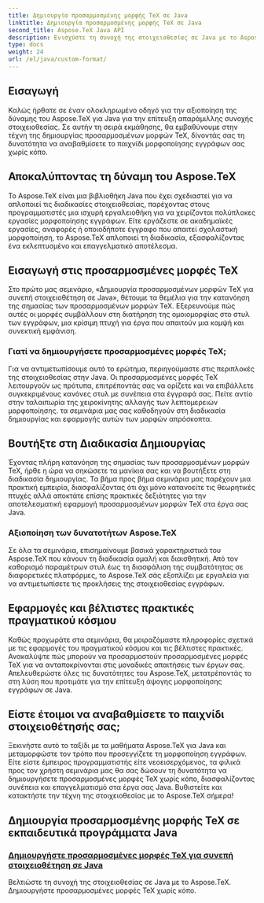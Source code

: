 ```yaml
---
title: Δημιουργία προσαρμοσμένης μορφής TeX σε Java
linktitle: Δημιουργία προσαρμοσμένης μορφής TeX σε Java
second_title: Aspose.TeX Java API
description: Ενισχύστε τη συνοχή της στοιχειοθεσίας σε Java με το Aspose.TeX. Ανατρέξτε στα σεμινάρια μας για τη δημιουργία προσαρμοσμένων μορφών TeX για απρόσκοπτη και αποτελεσματική μορφοποίηση εγγράφων.
type: docs
weight: 24
url: /el/java/custom-format/
---
```

## Εισαγωγή

Καλώς ήρθατε σε έναν ολοκληρωμένο οδηγό για την αξιοποίηση της δύναμης του Aspose.TeX για Java για την επίτευξη απαράμιλλης συνοχής στοιχειοθεσίας. Σε αυτήν τη σειρά εκμάθησης, θα εμβαθύνουμε στην τέχνη της δημιουργίας προσαρμοσμένων μορφών TeX, δίνοντάς σας τη δυνατότητα να αναβαθμίσετε το παιχνίδι μορφοποίησης εγγράφων σας χωρίς κόπο.

## Αποκαλύπτοντας τη δύναμη του Aspose.TeX

Το Aspose.TeX είναι μια βιβλιοθήκη Java που έχει σχεδιαστεί για να απλοποιεί τις διαδικασίες στοιχειοθεσίας, παρέχοντας στους προγραμματιστές μια ισχυρή εργαλειοθήκη για να χειρίζονται πολύπλοκες εργασίες μορφοποίησης εγγράφων. Είτε εργάζεστε σε ακαδημαϊκές εργασίες, αναφορές ή οποιοδήποτε έγγραφο που απαιτεί σχολαστική μορφοποίηση, το Aspose.TeX απλοποιεί τη διαδικασία, εξασφαλίζοντας ένα εκλεπτυσμένο και επαγγελματικό αποτέλεσμα.

## Εισαγωγή στις προσαρμοσμένες μορφές TeX

Στο πρώτο μας σεμινάριο, «Δημιουργία προσαρμοσμένων μορφών TeX για συνεπή στοιχειοθέτηση σε Java», θέτουμε τα θεμέλια για την κατανόηση της σημασίας των προσαρμοσμένων μορφών TeX. Εξερευνούμε πώς αυτές οι μορφές συμβάλλουν στη διατήρηση της ομοιομορφίας στο στυλ των εγγράφων, μια κρίσιμη πτυχή για έργα που απαιτούν μια κομψή και συνεκτική εμφάνιση.

### Γιατί να δημιουργήσετε προσαρμοσμένες μορφές TeX;

Για να αντιμετωπίσουμε αυτό το ερώτημα, περιηγούμαστε στις περιπλοκές της στοιχειοθεσίας στην Java. Οι προσαρμοσμένες μορφές TeX λειτουργούν ως πρότυπα, επιτρέποντάς σας να ορίζετε και να επιβάλλετε συγκεκριμένους κανόνες στυλ με συνέπεια στα έγγραφά σας. Πείτε αντίο στην ταλαιπωρία της χειροκίνητης αλλαγής των λεπτομερειών μορφοποίησης. τα σεμινάρια μας σας καθοδηγούν στη διαδικασία δημιουργίας και εφαρμογής αυτών των μορφών απρόσκοπτα.

## Βουτήξτε στη Διαδικασία Δημιουργίας

Έχοντας πλήρη κατανόηση της σημασίας των προσαρμοσμένων μορφών TeX, ήρθε η ώρα να σηκώσετε τα μανίκια σας και να βουτήξετε στη διαδικασία δημιουργίας. Τα βήμα προς βήμα σεμινάρια μας παρέχουν μια πρακτική εμπειρία, διασφαλίζοντας ότι όχι μόνο κατανοείτε τις θεωρητικές πτυχές αλλά αποκτάτε επίσης πρακτικές δεξιότητες για την αποτελεσματική εφαρμογή προσαρμοσμένων μορφών TeX στα έργα σας Java.

### Αξιοποίηση των δυνατοτήτων Aspose.TeX

Σε όλα τα σεμινάρια, επισημαίνουμε βασικά χαρακτηριστικά του Aspose.TeX που κάνουν τη διαδικασία ομαλή και διαισθητική. Από τον καθορισμό παραμέτρων στυλ έως τη διασφάλιση της συμβατότητας σε διαφορετικές πλατφόρμες, το Aspose.TeX σάς εξοπλίζει με εργαλεία για να αντιμετωπίσετε τις προκλήσεις της στοιχειοθεσίας εγγράφων.

## Εφαρμογές και βέλτιστες πρακτικές πραγματικού κόσμου

Καθώς προχωράτε στα σεμινάρια, θα μοιραζόμαστε πληροφορίες σχετικά με τις εφαρμογές του πραγματικού κόσμου και τις βέλτιστες πρακτικές. Ανακαλύψτε πώς μπορούν να προσαρμοστούν προσαρμοσμένες μορφές TeX για να ανταποκρίνονται στις μοναδικές απαιτήσεις των έργων σας. Απελευθερώστε όλες τις δυνατότητες του Aspose.TeX, μετατρέποντάς το στη λύση που προτιμάτε για την επίτευξη άψογης μορφοποίησης εγγράφων σε Java.

## Είστε έτοιμοι να αναβαθμίσετε το παιχνίδι στοιχειοθέτησής σας;

Ξεκινήστε αυτό το ταξίδι με τα μαθήματα Aspose.TeX για Java και μεταμορφώστε τον τρόπο που προσεγγίζετε τη μορφοποίηση εγγράφων. Είτε είστε έμπειρος προγραμματιστής είτε νεοεισερχόμενος, τα φιλικά προς τον χρήστη σεμινάρια μας θα σας δώσουν τη δυνατότητα να δημιουργήσετε προσαρμοσμένες μορφές TeX χωρίς κόπο, διασφαλίζοντας συνέπεια και επαγγελματισμό στα έργα σας Java. Βυθιστείτε και κατακτήστε την τέχνη της στοιχειοθεσίας με το Aspose.TeX σήμερα!
## Δημιουργία προσαρμοσμένης μορφής TeX σε εκπαιδευτικά προγράμματα Java
### [Δημιουργήστε προσαρμοσμένες μορφές TeX για συνεπή στοιχειοθέτηση σε Java](./creating-custom-formats/)
Βελτιώστε τη συνοχή της στοιχειοθεσίας σε Java με το Aspose.TeX. Δημιουργήστε προσαρμοσμένες μορφές TeX χωρίς κόπο.
